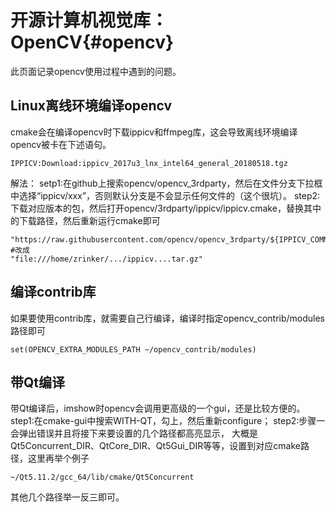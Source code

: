 开源计算机视觉库：OpenCV{#opencv}
==================

此页面记录opencv使用过程中遇到的问题。

## Linux离线环境编译opencv
cmake会在编译opencv时下载ippicv和ffmpeg库，这会导致离线环境编译opencv被卡在下述语句。
```{.sh}
IPPICV:Download:ippicv_2017u3_lnx_intel64_general_20180518.tgz
```

解法：
setp1:在github上搜索opencv/opencv_3rdparty，然后在文件分支下拉框中选择“ippicv/xxx”，否则默认分支是不会显示任何文件的（这个很坑）。
step2:下载对应版本的包，然后打开opencv/3rdparty/ippicv/ippicv.cmake，替换其中的下载路径，然后重新运行cmake即可

```{.cmake}
"https://raw.githubusercontent.com/opencv/opencv_3rdparty/${IPPICV_COMMIT}/ippicv/"
#改成
"file:///home/zrinker/.../ippicv....tar.gz"
```

## 编译contrib库
如果要使用contrib库，就需要自己行编译，编译时指定opencv_contrib/modules路径即可
~~~{.cmake}
set(OPENCV_EXTRA_MODULES_PATH ~/opencv_contrib/modules)
~~~

## 带Qt编译
带Qt编译后，imshow时opencv会调用更高级的一个gui，还是比较方便的。
step1:在cmake-gui中搜索WITH-QT，勾上，然后重新configure；
step2:步骤一会弹出错误并且将接下来要设置的几个路径都高亮显示， 大概是Qt5Concurrent_DIR、QtCore_DIR、Qt5Gui_DIR等等，设置到对应cmake路径，这里再举个例子
~~~{.cmake}
~/Qt5.11.2/gcc_64/lib/cmake/Qt5Concurrent
~~~
其他几个路径举一反三即可。
